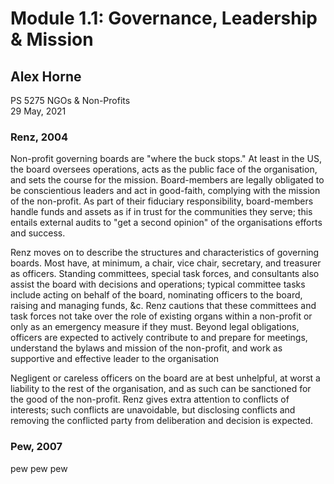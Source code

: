 # Module 1.1: Governance, Leadership & Mission

##  Alex Horne

PS 5275 NGOs & Non-Profits \
29 May, 2021

### Renz, 2004

Non-profit governing boards are "where the buck stops." At least in the US, the board oversees operations, acts as the public face of the organisation, and sets the course for the mission. Board-members are legally obligated to be conscientious leaders and act in good-faith, complying with the mission of the non-profit. As part of their fiduciary responsibility, board-members handle funds and assets as if in trust for the communities they serve; this entails external audits to "get a second opinion" of the organisations efforts and success. 

Renz moves on to describe the structures and characteristics of governing boards. Most have, at minimum, a chair, vice chair, secretary, and treasurer as officers. Standing committees, special task forces, and consultants also assist the board with decisions and operations; typical committee tasks include acting on behalf of the board, nominating officers to the board, raising and managing funds, &c. Renz cautions that these committees and task forces not take over the role of existing organs within a non-profit or only as an emergency measure if they must. Beyond legal obligations, officers are expected to actively contribute to and prepare for meetings, understand the bylaws and mission of the non-profit, and work as supportive and effective leader to the organisation

Negligent or careless officers on the board are at best unhelpful, at worst a liability to the rest of the organisation, and as such can be sanctioned for the good of the non-profit. Renz gives extra attention to conflicts of interests; such conflicts are unavoidable, but disclosing conflicts and removing the conflicted party from deliberation and decision is expected.

### Pew, 2007

pew pew pew
